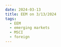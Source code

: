```yaml
---
date: 2024-03-13
title: EEM on 3/13/2024
tags: 
  - EEM
  - emerging markets
  - MSCI
  - foreign
---
```

<div class="post">
<snapshot-grid 
    :reports="['2024/03/12/CTA/EEM', '2024/03/13/CTA/EEM', '2024/03/13/MTP/EEM']"
    chart="2024/03/13/Chart/EEM"
/>
<p>

</p>
<p>

</p>
</div>
